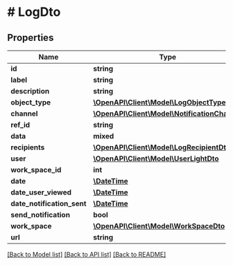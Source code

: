 # # LogDto

## Properties

Name | Type | Description | Notes
------------ | ------------- | ------------- | -------------
**id** | **string** |  | [optional]
**label** | **string** |  | [optional]
**description** | **string** |  | [optional]
**object_type** | [**\OpenAPI\Client\Model\LogObjectType**](LogObjectType.md) |  | [optional]
**channel** | [**\OpenAPI\Client\Model\NotificationChannel**](NotificationChannel.md) |  | [optional]
**ref_id** | **string** |  | [optional]
**data** | **mixed** |  | [optional]
**recipients** | [**\OpenAPI\Client\Model\LogRecipientDto[]**](LogRecipientDto.md) |  | [optional]
**user** | [**\OpenAPI\Client\Model\UserLightDto**](UserLightDto.md) |  | [optional]
**work_space_id** | **int** |  | [optional]
**date** | [**\DateTime**](\DateTime.md) |  | [optional]
**date_user_viewed** | [**\DateTime**](\DateTime.md) |  | [optional]
**date_notification_sent** | [**\DateTime**](\DateTime.md) |  | [optional]
**send_notification** | **bool** |  | [optional]
**work_space** | [**\OpenAPI\Client\Model\WorkSpaceDto**](WorkSpaceDto.md) |  | [optional]
**url** | **string** |  | [optional]

[[Back to Model list]](../../README.md#models) [[Back to API list]](../../README.md#endpoints) [[Back to README]](../../README.md)
